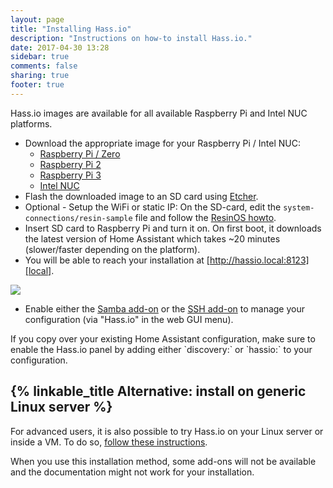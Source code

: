 ```yaml
---
layout: page
title: "Installing Hass.io"
description: "Instructions on how-to install Hass.io."
date: 2017-04-30 13:28
sidebar: true
comments: false
sharing: true
footer: true
---
```


Hass.io images are available for all available Raspberry Pi and Intel NUC platforms.

- Download the appropriate image for your Raspberry Pi / Intel NUC:
  - [Raspberry Pi / Zero][pi1]
  - [Raspberry Pi 2][pi2]
  - [Raspberry Pi 3][pi3]
  - [Intel NUC][nuc]
- Flash the downloaded image to an SD card using [Etcher].
- Optional - Setup the WiFi or static IP: On the SD-card, edit the `system-connections/resin-sample` file and follow the [ResinOS howto][resinos-network].
- Insert SD card to Raspberry Pi and turn it on. On first boot, it downloads the latest version of Home Assistant which takes ~20 minutes (slower/faster depending on the platform).
- You will be able to reach your installation at [http://hassio.local:8123][local].

<p class='img'>
  <img src='/images/hassio/screenshots/first-start.png' />
</p>

- Enable either the [Samba add-on][samba] or the [SSH add-on][ssh] to manage your configuration (via "Hass.io" in the web GUI menu).

<p class='note'>
If you copy over your existing Home Assistant configuration, make sure to enable the Hass.io panel by adding either `discovery:` or `hassio:` to your configuration.
</p>

## {% linkable_title Alternative: install on generic Linux server %}

For advanced users, it is also possible to try Hass.io on your Linux server or inside a VM. To do so, [follow these instructions][linux].

<p class='note'>When you use this installation method, some add-ons will not be available and the documentation might not work for your installation.</p>

[Etcher]: https://etcher.io/
[resinos-network]: https://docs.resin.io/deployment/network/2.0.0/
[pi1]: https://github.com/home-assistant/hassio-build/releases/download/1.0/resinos-hassio-1.0-raspberrypi.img.bz2
[pi2]: https://github.com/home-assistant/hassio-build/releases/download/1.0/resinos-hassio-1.0-raspberrypi2.img.bz2
[pi3]: https://github.com/home-assistant/hassio-build/releases/download/1.0/resinos-hassio-1.0-raspberrypi3.img.bz2
[nuc]: https://github.com/home-assistant/hassio-build/releases/download/1.0/resinos-hassio-1.0-intel-nuc.img.bz2
[linux]: https://github.com/home-assistant/hassio-build/tree/master/install#install-hassio
[local]: http://hassio.local:8123
[samba]: /addons/samba/
[ssh]: /addons/ssh/
